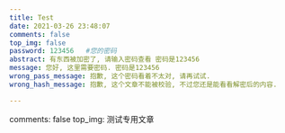 ```yaml
---
title: Test
date: 2021-03-26 23:48:07
comments: false
top_img: false
password: 123456   #您的密码
abstract: 有东西被加密了, 请输入密码查看 密码是123456
message: 您好, 这里需要密码. 密码是123456 
wrong_pass_message: 抱歉, 这个密码看着不太对, 请再试试. 
wrong_hash_message: 抱歉, 这个文章不能被校验, 不过您还是能看看解密后的内容. 

---
```






comments: false
top_img: 测试专用文章























